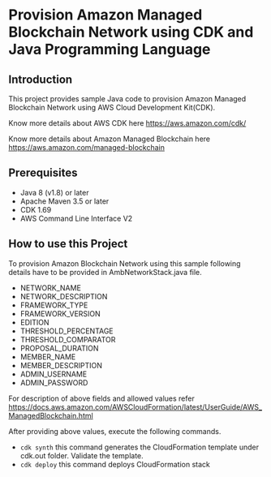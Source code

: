 # Provision Amazon Managed Blockchain Network using CDK and Java Programming Language

## Introduction

This project provides sample Java code to provision Amazon Managed Blockchain Network using AWS Cloud Development Kit(CDK).

Know more details about AWS CDK here https://aws.amazon.com/cdk/

Know more details about Amazon Managed Blockchain here https://aws.amazon.com/managed-blockchain

## Prerequisites

* Java 8 (v1.8) or later
* Apache Maven 3.5 or later
* CDK 1.69 
* AWS Command Line Interface V2

## How to use this Project

To provision Amazon Blockchain Network using this sample following details have to be provided in AmbNetworkStack.java file.

* NETWORK_NAME
* NETWORK_DESCRIPTION
* FRAMEWORK_TYPE
* FRAMEWORK_VERSION
* EDITION
* THRESHOLD_PERCENTAGE
* THRESHOLD_COMPARATOR
* PROPOSAL_DURATION
* MEMBER_NAME
* MEMBER_DESCRIPTION
* ADMIN_USERNAME
* ADMIN_PASSWORD

For description of above fields and allowed values refer https://docs.aws.amazon.com/AWSCloudFormation/latest/UserGuide/AWS_ManagedBlockchain.html 

After providing above values, execute the following commands.

* `cdk synth` this command generates the CloudFormation template under cdk.out folder. Validate the template.
* `cdk deploy` this command deploys CloudFormation stack

